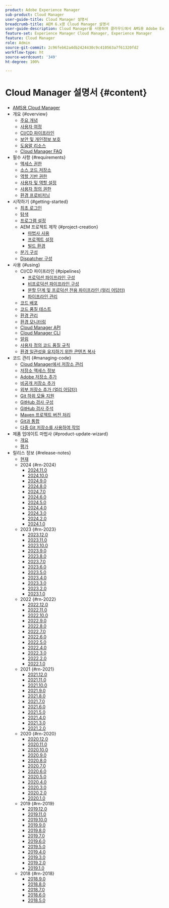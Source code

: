 ```yaml
---
product: Adobe Experience Manager
sub-product: Cloud Manager
user-guide-title: Cloud Manager 설명서
breadcrumb-title: AEM 6.x용 Cloud Manager 설명서
user-guide-description: Cloud Manager를 사용하여 클라우드에서 AMS용 Adobe Experience Manager를 자체 관리하는 방법에 대해 알아봅니다.
feature-set: Experience Manager Cloud Manager, Experience Manager
feature: Cloud Manager
role: Admin
source-git-commit: 2c96feb62a4db2424430c9c410563a7f61320fd2
workflow-type: ht
source-wordcount: '349'
ht-degree: 100%

---
```



# Cloud Manager 설명서 {#content}

+ [AMS용 Cloud Manager](/help/introduction.md)
+ 개요 {#overview}
   + [주요 개념](/help/overview/key-concepts.md)
   + [사용자 여정](/help/overview/user-journey.md)
   + [CI/CD 파이프라인](/help/overview/ci-cd-pipelines.md)
   + [보안 및 개인정보 보호](/help/overview/security-and-privacy.md)
   + [도움말 리소스](/help/overview/help-resources.md)
   + [Cloud Manager FAQ](/help/overview/faqs.md)
+ 필수 사항 {#requirements}
   + [액세스 권한](/help/requirements/access-rights.md)
   + [소스 코드 저장소](/help/requirements/source-code-repository.md)
   + [역할 기반 권한](/help/requirements/role-based-permissions.md)
   + [사용자 및 역할 설정](/help/requirements/users-and-roles.md)
   + [사용자 정의 권한](/help/using/custom-permissions.md)
   + [환경 프로비저닝](/help/requirements/environment-provisioning.md)
+ 시작하기 {#getting-started}
   + [최초 로그인](/help/getting-started/first-time-login.md)
   + [탐색](/help/getting-started/navigation.md)
   + [프로그램 설정](/help/getting-started/program-setup.md)
   + AEM 프로젝트 제작 {#project-creation}
      + [마법사 사용](/help/getting-started/using-the-wizard.md)
      + [프로젝트 설정](/help/getting-started/project-setup.md)
      + [빌드 환경](/help/getting-started/build-environment.md)
   + [분기 구성](/help/getting-started/configuring-branches.md)
   + [Dispatcher 구성](/help/getting-started/dispatcher-configurations.md)
+ 사용 {#using}
   + CI/CD 파이프라인 {#pipelines}
      + [프로덕션 파이프라인 구성](/help/using/production-pipelines.md)
      + [비프로덕션 파이프라인 구성](/help/using/non-production-pipelines.md)
      + [분할 단계 및 프로덕션 전용 파이프라인 (얼리 어답터)](/help/using/stage-prod-only.md)
      + [파이프라인 관리](/help/using/managing-pipelines.md)
   + [코드 배포](/help/using/code-deployment.md)
   + [코드 품질 테스트](/help/using/code-quality-testing.md)
   + [환경 관리](/help/using/managing-environments.md)
   + [환경 모니터링](/help/using/monitoring-environments.md)
   + [Cloud Manager API](https://developer.adobe.com/experience-cloud/cloud-manager/reference/api/)
   + [Cloud Manager CLI](https://github.com/adobe/aio-cli-plugin-cloudmanager/blob/main/README.md)
   + [알림](/help/using/notifications.md)
   + [사용자 정의 코드 품질 규칙](/help/using/custom-code-quality-rules.md)
   + [환경 일관성을 유지하기 위한 콘텐츠 복사](/help/using/content-copy.md)
+ 코드 관리 {#managing-code}
   + [Cloud Manager에서 저장소 관리](/help/managing-code/managing-repositories.md)
   + [저장소 액세스 정보](/help/managing-code/accessing-repositories.md)
   + [Adobe 저장소 추가](/help/managing-code/adobe-repositories.md)
   + [비공개 저장소 추가](/help/managing-code/private-repositories.md)
   + [외부 저장소 추가 (얼리 어답터)](/help/managing-code/external-repositories.md)
   + [Git 하위 모듈 지원](/help/managing-code/git-submodules.md)
   + [GitHub 검사 구성](/help/managing-code/github-check-config.md)
   + [GitHub 검사 주석](/help/managing-code/github-annotations.md)
   + [Maven 프로젝트 버전 처리](/help/managing-code/maven-project-version.md)
   + [Git과 통합](/help/managing-code/git-integration.md)
   + [다중 Git 저장소를 사용하여 작업](/help/managing-code/multiple-git-repos.md)
+ 제품 업데이트 마법사 {#product-update-wizard}
   + [개요](/help/product-update-wizard/overview.md)
   + [평가](/help/product-update-wizard/evaluation.md)
+ 릴리스 정보 {#release-notes}
   + [현재](/help/release-notes/current.md)
   + 2024 {#rn-2024}
      + [2024.11.0](/help/release-notes/2024/2024-11-0.md)
      + [2024.10.0](/help/release-notes/2024/2024-10-0.md)
      + [2024.9.0](/help/release-notes/2024/2024-9-0.md)
      + [2024.8.0](/help/release-notes/2024/2024-8-0.md)
      + [2024.7.0](/help/release-notes/2024/2024-7-0.md)
      + [2024.6.0](/help/release-notes/2024/2024-6-0.md)
      + [2024.5.0](/help/release-notes/2024/2024-5-0.md)
      + [2024.4.0](/help/release-notes/2024/2024-4-0.md)
      + [2024.3.0](/help/release-notes/2024/2024-3-0.md)
      + [2024.2.0](/help/release-notes/2024/2024-2-0.md)
      + [2024.1.0](/help/release-notes/2024/2024-1-0.md)
   + 2023 {#rn-2023}
      + [2023.12.0](/help/release-notes/2023/2023-12-0.md)
      + [2023.11.0](/help/release-notes/2023/2023-11-0.md)
      + [2023.10.0](/help/release-notes/2023/2023-10-0.md)
      + [2023.9.0](/help/release-notes/2023/2023-9-0.md)
      + [2023.8.0](/help/release-notes/2023/2023-8-0.md)
      + [2023.7.0](/help/release-notes/2023/2023-7-0.md)
      + [2023.6.0](/help/release-notes/2023/2023-6-0.md)
      + [2023.5.0](/help/release-notes/2023/2023-5-0.md)
      + [2023.4.0](/help/release-notes/2023/2023-4-0.md)
      + [2023.3.0](/help/release-notes/2023/2023-3-0.md)
      + [2023.2.0](/help/release-notes/2023/2023-2-0.md)
      + [2023.1.0](/help/release-notes/2023/2023-1-0.md)
   + 2022 {#rn-2022}
      + [2022.12.0](/help/release-notes/2022/2022-12-0.md)
      + [2022.11.0](/help/release-notes/2022/2022-11-0.md)
      + [2022.10.0](/help/release-notes/2022/2022-10-0.md)
      + [2022.9.0](/help/release-notes/2022/2022-9-0.md)
      + [2022.8.0](/help/release-notes/2022/2022-8-0.md)
      + [2022.7.0](/help/release-notes/2022/2022-7-0.md)
      + [2022.6.0](/help/release-notes/2022/2022-6-0.md)
      + [2022.5.0](/help/release-notes/2022/2022-5-0.md)
      + [2022.4.0](/help/release-notes/2022/2022-4-0.md)
      + [2022.3.0](/help/release-notes/2022/2022-3-0.md)
      + [2022.2.0](/help/release-notes/2022/2022-2-0.md)
      + [2022.1.0](/help/release-notes/2022/2022-1-0.md)
   + 2021 {#rn-2021}
      + [2021.12.0](/help/release-notes/2021/2021-12-0.md)
      + [2021.11.0](/help/release-notes/2021/2021-11-0.md)
      + [2021.10.0](/help/release-notes/2021/2021-10-0.md)
      + [2021.9.0](/help/release-notes/2021/2021-9-0.md)
      + [2021.8.0](/help/release-notes/2021/2021-8-0.md)
      + [2021.7.0](/help/release-notes/2021/2021-7-0.md)
      + [2021.6.0](/help/release-notes/2021/2021-6-0.md)
      + [2021.5.0](/help/release-notes/2021/2021-5-0.md)
      + [2021.4.0](/help/release-notes/2021/2021-4-0.md)
      + [2021.3.0](/help/release-notes/2021/2021-3-0.md)
      + [2021.2.0](/help/release-notes/2021/2021-2-0.md)
   + 2020 {#rn-2020}
      + [2020.12.0](/help/release-notes/2020/2020-12-0.md)
      + [2020.11.0](/help/release-notes/2020/2020-11-0.md)
      + [2020.10.0](/help/release-notes/2020/2020-10-0.md)
      + [2020.9.0](/help/release-notes/2020/2020-9-0.md)
      + [2020.8.0](/help/release-notes/2020/2020-8-0.md)
      + [2020.7.0](/help/release-notes/2020/2020-7-0.md)
      + [2020.6.0](/help/release-notes/2020/2020-6-0.md)
      + [2020.5.0](/help/release-notes/2020/2020-5-0.md)
      + [2020.4.0](/help/release-notes/2020/2020-4-0.md)
      + [2020.3.0](/help/release-notes/2020/2020-3-0.md)
      + [2020.2.0](/help/release-notes/2020/2020-2-0.md)
      + [2020.1.0](/help/release-notes/2020/2020-1-0.md)
   + 2019 {#rn-2019}
      + [2019.12.0](/help/release-notes/2019/2019-12-0.md)
      + [2019.11.0](/help/release-notes/2019/2019-11-0.md)
      + [2019.10.0](/help/release-notes/2019/2019-10-0.md)
      + [2019.9.0](/help/release-notes/2019/2019-9-0.md)
      + [2019.8.0](/help/release-notes/2019/2019-8-0.md)
      + [2019.7.0](/help/release-notes/2019/2019-7-0.md)
      + [2019.6.0](/help/release-notes/2019/2019-6-0.md)
      + [2019.5.0](/help/release-notes/2019/2019-5-0.md)
      + [2019.4.0](/help/release-notes/2019/2019-4-0.md)
      + [2019.3.0](/help/release-notes/2019/2019-3-0.md)
      + [2019.2.0](/help/release-notes/2019/2019-2-0.md)
      + [2019.1.0](/help/release-notes/2019/2019-1-0.md)
   + 2018 {#rn-2018}
      + [2018.9.0](/help/release-notes/2018/2018-9-0.md)
      + [2018.8.0](/help/release-notes/2018/2018-8-0.md)
      + [2018.7.0](/help/release-notes/2018/2018-7-0.md)
      + [2018.6.0](/help/release-notes/2018/2018-6-0.md)
      + [2018.5.0](/help/release-notes/2018/2018-5-0.md)
